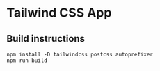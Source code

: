 # Tailwind CSS App

## Build instructions

```
npm install -D tailwindcss postcss autoprefixer
npm run build

```
